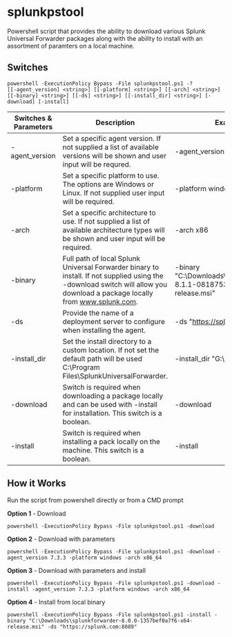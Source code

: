 # splunkpstool
Powershell script that provides the ability to download various Splunk Universal Forwarder packages along with the ability to install with an assortment of paramters on a local machine.

## Switches
```
powershell -ExecutionPolicy Bypass -File splunkpstool.ps1 -?
[[-agent_version] <string>] [[-platform] <string>] [[-arch] <string>] [[-binary] <string>] [[-ds] <string>] [[-install_dir] <string>] [-download] [-install]
```


|   Switches & Parameters   | Description | Example |
| ------------- | ------------- | ------------- |
| -agent_version  | Set a specific agent version. If not supplied a list of available versions will be shown and user input will be requred.  | -agent_version 8.0.0
| -platform  | Set a specific platform to use. The options are Windows or Linux. If not supplied user input will be required. | -platform windows
| -arch | Set a specific architecture to use. If not supplied a list of available architecture types will be shown and user input will be required. | -arch x86
| -binary | Full path of local Splunk Universal Forwarder binary to install. If not supplied using the -download switch will allow you download a package locally from www.splunk.com. | -binary "C:\Downloads\splunkforwarder-8.1.1-08187535c166-x64-release.msi"
| -ds | Provide the name of a deployment server to configure when installing the agent. | -ds "https://splunk.com:8089"
| -install_dir | Set the install directory to a custom location. If not set the default path will be used C:\Program Files\SplunkUniversalForwarder. | -install_dir "G:\SplunkForwarder"
| -download | Switch is required when downloading a package locally and can be used with -install for installation. This switch is a boolean. | -download
| -install | Switch is required when installing a pack locally on the machine. This switch is a boolean. | -install

## How it Works
Run the script from powershell directly or from a CMD prompt

**Option 1** - Download
```
powershell -ExecutionPolicy Bypass -File splunkpstool.ps1 -download
```
**Option 2** - Download with parameters
```
powershell -ExecutionPolicy Bypass -File splunkpstool.ps1 -download -agent_version 7.3.3 -platform windows -arch x86_64
```
**Option 3** - Download with parameters and install
```
powershell -ExecutionPolicy Bypass -File splunkpstool.ps1 -download -install -agent_version 7.3.3 -platform windows -arch x86_64 
```
**Option 4** - Install from local binary
```
powershell -ExecutionPolicy Bypass -File splunkpstool.ps1 -install -binary "C:\Downloads\splunkforwarder-8.0.0-1357bef0a7f6-x64-release.msi" -ds "https://splunk.com:8089"
```
